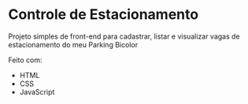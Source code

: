 # Controle de Estacionamento

Projeto simples de front-end para cadastrar, listar e visualizar vagas de estacionamento do meu Parking Bicolor 

Feito com:
- HTML
- CSS
- JavaScript 